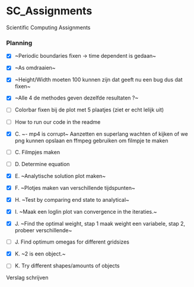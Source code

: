 # SC_Assignments
Scientific Computing Assignments

### Planning
* [x] ~Periodic boundaries fixen -> time dependent is gedaan~
* [x] ~As omdraaien~
* [x] ~Height/Width moeten 100 kunnen zijn dat geeft nu een bug dus dat fixen~
* [x] ~Alle 4 de methodes geven dezelfde resultaten ?~
* [ ] Colorbar fixen bij de plot met 5 plaatjes (ziet er echt lelijk uit)
* [ ] How to run our code in the readme

* [x] C.  ~- mp4 is corrupt~ Aanzetten en superlang wachten of kijken of we png kunnen opslaan en ffmpeg gebruiken om filmpje te maken
* [ ] C. Filmpjes maken
* [ ] D. Determine equation
* [x] E. ~Analytische solution plot maken~
* [x] F. ~Plotjes maken van verschillende tijdspunten~
* [x] H. ~Test by comparing end state to analytical~
* [x] I. ~Maak een loglin plot van convergence in the iteraties.~
* [x] J. ~Find the optimal weight, stap 1 maak weight een variabele, stap 2, probeer verschillende~
* [ ] J. Find optimum omegas for different gridsizes
* [x] K. ~2 is een object.~
* [ ] K. Try different shapes/amounts of objects

Verslag schrijven
